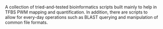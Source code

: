 A collection of tried-and-tested bioinformatics scripts built mainly to help in 
TFBS PWM mapping and quantification.
In addition, there are scripts to allow for every-day operations such as BLAST querying
and manipulation of common file formats.
